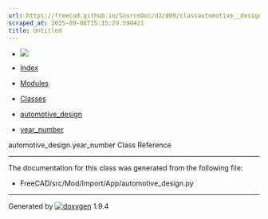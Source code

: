 ```yaml
---
url: https://freecad.github.io/SourceDoc/d3/d09/classautomotive__design_1_1year__number.html
scraped_at: 2025-09-08T15:15:29.590421
title: Untitled
---
```


  * [ ![](https://www.freecad.org/svg/logo-freecad.svg) ](https://freecadweb.org "FreeCAD")
  * [Index](../../index.html "Index")
  * [Modules](../../modules.html "Modules list")
  * [Classes](../../annotated.html "Annotated list")

  * [automotive_design](../../d4/ddf/namespaceautomotive__design.html)
  * [year_number](../../d3/d09/classautomotive__design_1_1year__number.html)

automotive_design.year_number Class Reference

* * *

The documentation for this class was generated from the following file:

  * FreeCAD/src/Mod/Import/App/automotive_design.py

* * *

Generated by
[![doxygen](../../doxygen.svg)](https://www.doxygen.org/index.html) 1.9.4

